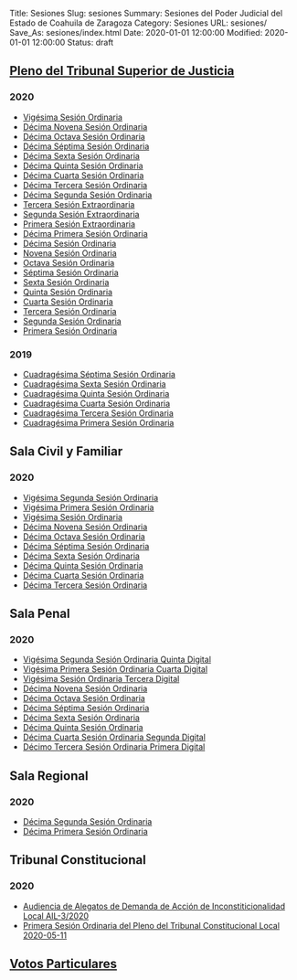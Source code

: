 Title: Sesiones
Slug: sesiones
Summary: Sesiones del Poder Judicial del Estado de Coahuila de Zaragoza
Category: Sesiones
URL: sesiones/
Save_As: sesiones/index.html
Date: 2020-01-01 12:00:00
Modified: 2020-01-01 12:00:00
Status: draft

## [Pleno del Tribunal Superior de Justicia](pleno-del-tribunal-superior-de-justicia/)

### 2020

* [Vigésima Sesión Ordinaria](pleno-del-tribunal-superior-de-justicia/2020/vigesima-sesion-ordinaria/)
* [Décima Novena Sesión Ordinaria](pleno-del-tribunal-superior-de-justicia/2020/decima-novena-sesion-ordinaria/)
* [Décima Octava Sesión Ordinaria](pleno-del-tribunal-superior-de-justicia/2020/decima-octava-sesion-ordinaria/)
* [Décima Séptima Sesión Ordinaria](https://pleno-del-tribunal-superior-de-justicia/2020/decima-septima-sesion-ordinaria/)
* [Décima Sexta Sesión Ordinaria](pleno-del-tribunal-superior-de-justicia/2020/decima-sexta-sesion-ordinaria/)
* [Décima Quinta Sesión Ordinaria](pleno-del-tribunal-superior-de-justicia/2020/decima-quinta-sesion-ordinaria/)
* [Décima Cuarta Sesión Ordinaria](pleno-del-tribunal-superior-de-justicia/2020/decima-cuarta-sesion-ordinaria/)
* [Décima Tercera Sesión Ordinaria](pleno-del-tribunal-superior-de-justicia/2020/decima-tercera-sesion-ordinaria/)
* [Décima Segunda Sesión Ordinaria](pleno-del-tribunal-superior-de-justicia/2020/decima-segunda-sesion-ordinaria/)
* [Tercera Sesión Extraordinaria](pleno-del-tribunal-superior-de-justicia/2020/tercera-sesion-extraordinaria/)
* [Segunda Sesión Extraordinaria](pleno-del-tribunal-superior-de-justicia/2020/segunda-sesion-extraordinaria/)
* [Primera Sesión Extraordinaria](pleno-del-tribunal-superior-de-justicia/2020/primera-sesion-extraordinaria/)
* [Décima Primera Sesión Ordinaria](pleno-del-tribunal-superior-de-justicia/2020/decima-primera-sesion-ordinaria/)
* [Décima Sesión Ordinaria](pleno-del-tribunal-superior-de-justicia/2020/decima-sesion-ordinaria/)
* [Novena Sesión Ordinaria](pleno-del-tribunal-superior-de-justicia/2020/novena-sesion-ordinaria/)
* [Octava Sesión Ordinaria](pleno-del-tribunal-superior-de-justicia/2020/octava-sesion-ordinaria/)
* [Séptima Sesión Ordinaria](pleno-del-tribunal-superior-de-justicia/2020/septima-sesion-ordinaria/)
* [Sexta Sesión Ordinaria](pleno-del-tribunal-superior-de-justicia/2020/sexta-sesion-ordinaria/)
* [Quinta Sesión Ordinaria](pleno-del-tribunal-superior-de-justicia/2020/quinta-sesion-ordinaria/)
* [Cuarta Sesión Ordinaria](pleno-del-tribunal-superior-de-justicia/2020/cuarta-sesion-ordinaria/)
* [Tercera Sesión Ordinaria](pleno-del-tribunal-superior-de-justicia/2020/tercera-sesion-ordinaria/)
* [Segunda Sesión Ordinaria](pleno-del-tribunal-superior-de-justicia/2020/segunda-sesion-ordinaria/)
* [Primera Sesión Ordinaria](pleno-del-tribunal-superior-de-justicia/2020/primera-sesion-ordinaria/)

### 2019

* [Cuadragésima Séptima Sesión Ordinaria](pleno-del-tribunal-superior-de-justicia/2019/cuadragesima-septima-sesion-ordinaria/)
* [Cuadragésima Sexta Sesión Ordinaria](pleno-del-tribunal-superior-de-justicia/2019/cuadragesima-sexta-sesion-ordinaria/)
* [Cuadragésima Quinta Sesión Ordinaria](pleno-del-tribunal-superior-de-justicia/2019/cuadragesima-quinta-sesion-ordinaria/)
* [Cuadragésima Cuarta Sesión Ordinaria](pleno-del-tribunal-superior-de-justicia/2019/cuadragesima-cuarta-sesion-ordinaria/)
* [Cuadragésima Tercera Sesión Ordinaria](pleno-del-tribunal-superior-de-justicia/2019/cuadragesima-tercera-sesion-ordinaria/)
* [Cuadragésima Primera Sesión Ordinaria](pleno-del-tribunal-superior-de-justicia/2019/cuadragesima-primera-sesion-ordinaria/)

## Sala Civil y Familiar

### 2020

* [Vigésima Segunda Sesión Ordinaria](sala-civil-y-familiar/2020/vigesima-segunda-sesion-ordinaria/)
* [Vigésima Primera Sesión Ordinaria](sala-civil-y-familiar/2020/vigesima-primera-sesion-ordinaria/)
* [Vigésima Sesión Ordinaria](sala-civil-y-familiar/2020/vigesima-sesion-ordinaria/)
* [Décima Novena Sesión Ordinaria](sala-civil-y-familiar/2020/decima-novena-sesion-ordinaria/)
* [Décima Octava Sesión Ordinaria](sala-civil-y-familiar/2020/decima-octava-sesion-ordinaria/)
* [Décima Séptima Sesión Ordinaria](sala-civil-y-familiar/2020/decima-septima-sesion-ordinaria/)
* [Décima Sexta Sesión Ordinaria](sala-civil-y-familiar/2020/decima-sexta-sesion-ordinaria/)
* [Décima Quinta Sesión Ordinaria](sala-civil-y-familiar/2020/decima-quinta-sesion-ordinaria/)
* [Décima Cuarta Sesión Ordinaria](sala-civil-y-familiar/2020/decima-cuarta-sesion-ordinaria/)
* [Décima Tercera Sesión Ordinaria](sala-civil-y-familiar/2020/decima-tercera-sesion-ordinaria/)

## Sala Penal

### 2020

* [Vigésima Segunda Sesión Ordinaria Quinta Digital](sala-penal/2020/vigesima-segunda-sesion-ordinaria-quinta-digital/)
* [Vigésima Primera Sesión Ordinaria Cuarta Digital](sala-penal/2020/vigesima-primera-sesion-ordinaria-cuarta-digital/)
* [Vigésima Sesión Ordinaria Tercera Digital](sala-penal/2020/vigesima-sesion-ordinaria-tercera-digital/)
* [Décima Novena Sesión Ordinaria](sala-penal/2020/decima-novena-sesion-ordinaria/)
* [Décima Octava Sesión Ordinaria](sala-penal/2020/decima-octava-sesion-ordinaria/)
* [Décima Séptima Sesión Ordinaria](sala-penal/2020/decima-septima-sesion-ordinaria/)
* [Décima Sexta Sesión Ordinaria](sala-penal/2020/decima-sexta-sesion-ordinaria/)
* [Décima Quinta Sesión Ordinaria](sala-penal/2020/decima-quinta-sesion-ordinaria/)
* [Décima Cuarta Sesión Ordinaria Segunda Digital](sala-penal/2020/decima-cuarta-sesion-ordinaria-segunda-digital/)
* [Décimo Tercera Sesión Ordinaria Primera Digital](sala-penal/2020/decima-tercera-sesion-ordinaria-primera-digital/)

## Sala Regional

### 2020

* [Décima Segunda Sesión Ordinaria](sala-regional/2020/decima-segunda-sesion-ordinaria/)
* [Décima Primera Sesión Ordinaria](sala-regional/2020/decima-primera-sesion-ordinaria/)

## Tribunal Constitucional

### 2020

* [Audiencia de Alegatos de Demanda de Acción de Inconstiticionalidad Local AIL-3/2020](tribunal-constitucional/2020/audiencia-de-alegatos-de-demanda-de-accion-de-inconstiticionalidad-local-ail-3-2020/)
* [Primera Sesión Ordinaria del Pleno del Tribunal Constitucional Local 2020-05-11](tribunal-constitucional/2020/primera-sesion-ordinaria-del.pleno-del-tribunal-constitucional-local-2020-05-11)

## [Votos Particulares](votos-particulares/)


